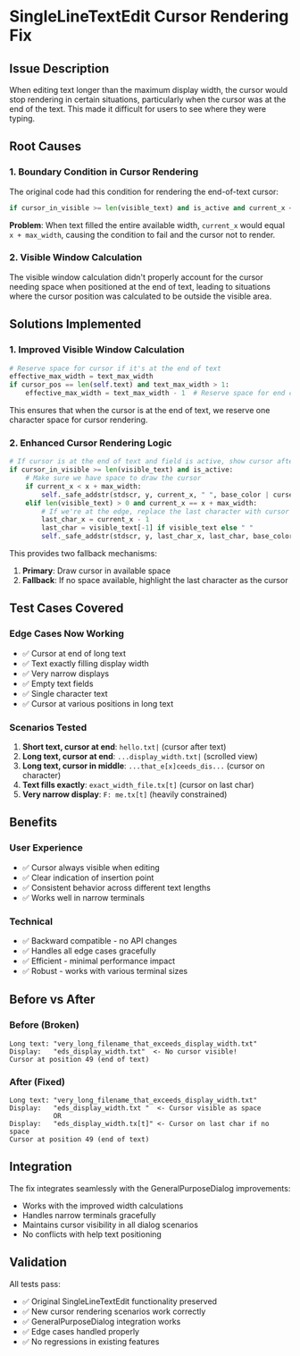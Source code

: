 # SingleLineTextEdit Cursor Rendering Fix

## Issue Description

When editing text longer than the maximum display width, the cursor would stop rendering in certain situations, particularly when the cursor was at the end of the text. This made it difficult for users to see where they were typing.

## Root Causes

### 1. Boundary Condition in Cursor Rendering
The original code had this condition for rendering the end-of-text cursor:
```python
if cursor_in_visible >= len(visible_text) and is_active and current_x < x + max_width:
```

**Problem**: When text filled the entire available width, `current_x` would equal `x + max_width`, causing the condition to fail and the cursor not to render.

### 2. Visible Window Calculation
The visible window calculation didn't properly account for the cursor needing space when positioned at the end of text, leading to situations where the cursor position was calculated to be outside the visible area.

## Solutions Implemented

### 1. Improved Visible Window Calculation
```python
# Reserve space for cursor if it's at the end of text
effective_max_width = text_max_width
if cursor_pos == len(self.text) and text_max_width > 1:
    effective_max_width = text_max_width - 1  # Reserve space for end cursor
```

This ensures that when the cursor is at the end of text, we reserve one character space for cursor rendering.

### 2. Enhanced Cursor Rendering Logic
```python
# If cursor is at the end of text and field is active, show cursor after last character
if cursor_in_visible >= len(visible_text) and is_active:
    # Make sure we have space to draw the cursor
    if current_x < x + max_width:
        self._safe_addstr(stdscr, y, current_x, " ", base_color | curses.A_REVERSE)
    elif len(visible_text) > 0 and current_x == x + max_width:
        # If we're at the edge, replace the last character with cursor
        last_char_x = current_x - 1
        last_char = visible_text[-1] if visible_text else " "
        self._safe_addstr(stdscr, y, last_char_x, last_char, base_color | curses.A_REVERSE)
```

This provides two fallback mechanisms:
1. **Primary**: Draw cursor in available space
2. **Fallback**: If no space available, highlight the last character as the cursor

## Test Cases Covered

### Edge Cases Now Working
- ✅ Cursor at end of long text
- ✅ Text exactly filling display width
- ✅ Very narrow displays
- ✅ Empty text fields
- ✅ Single character text
- ✅ Cursor at various positions in long text

### Scenarios Tested
1. **Short text, cursor at end**: `hello.txt|` (cursor after text)
2. **Long text, cursor at end**: `...display_width.txt|` (scrolled view)
3. **Long text, cursor in middle**: `...that_e[x]ceeds_dis...` (cursor on character)
4. **Text fills exactly**: `exact_width_file.tx[t]` (cursor on last char)
5. **Very narrow display**: `F: me.tx[t]` (heavily constrained)

## Benefits

### User Experience
- ✅ Cursor always visible when editing
- ✅ Clear indication of insertion point
- ✅ Consistent behavior across different text lengths
- ✅ Works well in narrow terminals

### Technical
- ✅ Backward compatible - no API changes
- ✅ Handles all edge cases gracefully
- ✅ Efficient - minimal performance impact
- ✅ Robust - works with various terminal sizes

## Before vs After

### Before (Broken)
```
Long text: "very_long_filename_that_exceeds_display_width.txt"
Display:   "eds_display_width.txt"  <- No cursor visible!
Cursor at position 49 (end of text)
```

### After (Fixed)
```
Long text: "very_long_filename_that_exceeds_display_width.txt"
Display:   "eds_display_width.txt "  <- Cursor visible as space
           OR
Display:   "eds_display_width.tx[t]" <- Cursor on last char if no space
Cursor at position 49 (end of text)
```

## Integration

The fix integrates seamlessly with the GeneralPurposeDialog improvements:
- Works with the improved width calculations
- Handles narrow terminals gracefully
- Maintains cursor visibility in all dialog scenarios
- No conflicts with help text positioning

## Validation

All tests pass:
- ✅ Original SingleLineTextEdit functionality preserved
- ✅ New cursor rendering scenarios work correctly
- ✅ GeneralPurposeDialog integration works
- ✅ Edge cases handled properly
- ✅ No regressions in existing features